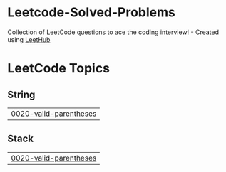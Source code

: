 # Leetcode-Solved-Problems
Collection of LeetCode questions to ace the coding interview! - Created using [LeetHub](https://github.com/QasimWani/LeetHub)

<!---LeetCode Topics Start-->
# LeetCode Topics
## String
|  |
| ------- |
| [0020-valid-parentheses](https://github.com/maverikkano/Leetcode-Solved-Problems/tree/master/0020-valid-parentheses) |
## Stack
|  |
| ------- |
| [0020-valid-parentheses](https://github.com/maverikkano/Leetcode-Solved-Problems/tree/master/0020-valid-parentheses) |
<!---LeetCode Topics End-->